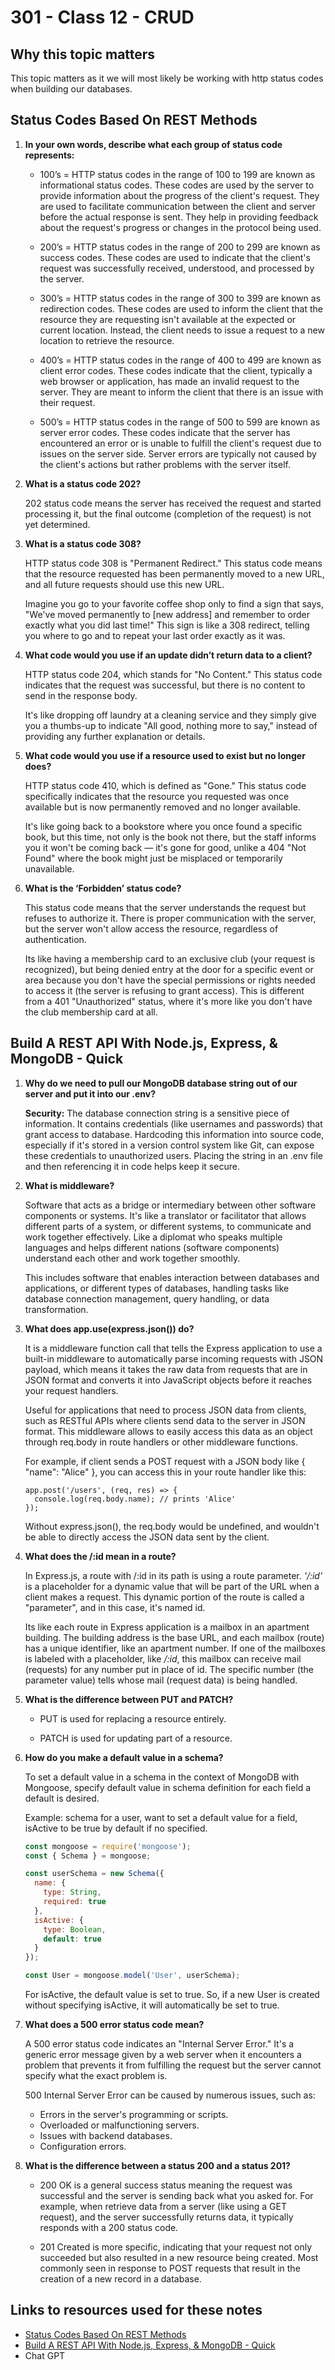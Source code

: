 # 301 - Class 12 - CRUD

## Why this topic matters  

  This topic matters as it we will most likely be working with http status codes when building our databases.

## Status Codes Based On REST Methods

1. **In your own words, describe what each group of status code represents:**

    * 100’s = HTTP status codes in the range of 100 to 199 are known as informational status codes. These codes are used by the server to provide information about the progress of the client's request. They are used to facilitate communication between the client and server before the actual response is sent. They help in providing feedback about the request's progress or changes in the protocol being used.  

    * 200’s = HTTP status codes in the range of 200 to 299 are known as success codes. These codes are used to indicate that the client's request was successfully received, understood, and processed by the server.  

    * 300’s = HTTP status codes in the range of 300 to 399 are known as redirection codes. These codes are used to inform the client that the resource they are requesting isn't available at the expected or current location. Instead, the client needs to issue a request to a new location to retrieve the resource.  

    * 400’s = HTTP status codes in the range of 400 to 499 are known as client error codes. These codes indicate that the client, typically a web browser or application, has made an invalid request to the server. They are meant to inform the client that there is an issue with their request.  

    * 500’s = HTTP status codes in the range of 500 to 599 are known as server error codes. These codes indicate that the server has encountered an error or is unable to fulfill the client's request due to issues on the server side. Server errors are typically not caused by the client's actions but rather problems with the server itself.

2. **What is a status code 202?**  

    202 status code means the server has received the request and started processing it, but the final outcome (completion of the request) is not yet determined.

3. **What is a status code 308?**

    HTTP status code 308 is "Permanent Redirect." This status code means that the resource requested has been permanently moved to a new URL, and all future requests should use this new URL.  

    Imagine you go to your favorite coffee shop only to find a sign that says, "We've moved permanently to [new address] and remember to order exactly what you did last time!" This sign is like a 308 redirect, telling you where to go and to repeat your last order exactly as it was.

4. **What code would you use if an update didn’t return data to a client?**  

    HTTP status code 204, which stands for "No Content." This status code indicates that the request was successful, but there is no content to send in the response body.  

    It's like dropping off laundry at a cleaning service and they simply give you a thumbs-up to indicate "All good, nothing more to say," instead of providing any further explanation or details.

5. **What code would you use if a resource used to exist but no longer does?**  

    HTTP status code 410, which is defined as "Gone." This status code specifically indicates that the resource you requested was once available but is now permanently removed and no longer available.  

    It's like going back to a bookstore where you once found a specific book, but this time, not only is the book not there, but the staff informs you it won't be coming back — it's gone for good, unlike a 404 "Not Found" where the book might just be misplaced or temporarily unavailable.

6. **What is the ‘Forbidden’ status code?**  

    This status code means that the server understands the request but refuses to authorize it. There is proper communication with the server, but the server won't allow access the resource, regardless of authentication.  

    Its like having a membership card to an exclusive club (your request is recognized), but being denied entry at the door for a specific event or area because you don't have the special permissions or rights needed to access it (the server is refusing to grant access). This is different from a 401 "Unauthorized" status, where it's more like you don't have the club membership card at all.

## Build A REST API With Node.js, Express, & MongoDB - Quick

1. **Why do we need to pull our MongoDB database string out of our server and put it into our .env?**

    **Security:** The database connection string is a sensitive piece of information. It contains credentials (like usernames and passwords) that grant access to database. Hardcoding this information into source code, especially if it's stored in a version control system like Git, can expose these credentials to unauthorized users. Placing the string in an .env file and then referencing it in code helps keep it secure.

2. **What is middleware?**

     Software that acts as a bridge or intermediary between other software components or systems. It's like a translator or facilitator that allows different parts of a system, or different systems, to communicate and work together effectively. Like a diplomat who speaks multiple languages and helps different nations (software components) understand each other and work together smoothly.  

     This includes software that enables interaction between databases and applications, or different types of databases, handling tasks like database connection management, query handling, or data transformation.  

3. **What does app.use(express.json()) do?**

    It is a middleware function call that tells the Express application to use a built-in middleware to automatically parse incoming requests with JSON payload, which means it takes the raw data from requests that are in JSON format and converts it into JavaScript objects before it reaches your request handlers.  

    Useful for applications that need to process JSON data from clients, such as RESTful APIs where clients send data to the server in JSON format. This middleware allows to easily access this data as an object through req.body in route handlers or other middleware functions.  

    For example, if client sends a POST request with a JSON body like { "name": "Alice" }, you can access this in your route handler like this:  

    ```javscript
    app.post('/users', (req, res) => {
      console.log(req.body.name); // prints 'Alice'
    });
    ```

    Without express.json(), the req.body would be undefined, and wouldn't be able to directly access the JSON data sent by the client.  

4. **What does the /:id mean in a route?**

    In Express.js, a route with /:id in its path is using a route parameter.  _'/:id'_ is a placeholder for a dynamic value that will be part of the URL when a client makes a request. This dynamic portion of the route is called a "parameter", and in this case, it's named id.  

    Its like each route in Express application is a mailbox in an apartment building. The building address is the base URL, and each mailbox (route) has a unique identifier, like an apartment number. If one of the mailboxes is labeled with a placeholder, like _/:id_, this mailbox can receive mail (requests) for any number put in place of id. The specific number (the parameter value) tells whose mail (request data) is being handled.

5. **What is the difference between PUT and PATCH?**  

    * PUT is used for replacing a resource entirely.  

    * PATCH is used for updating part of a resource.  

6. **How do you make a default value in a schema?**  

    To set a default value in a schema in the context of MongoDB with Mongoose, specify default value in schema definition for each field a default is desired.

    Example: schema for a user, want to set a default value for a field, isActive to be true by default if no specified.

    ```javascript
    const mongoose = require('mongoose');
    const { Schema } = mongoose;

    const userSchema = new Schema({
      name: {
        type: String,
        required: true
      },
      isActive: {
        type: Boolean,
        default: true
      }
    });

    const User = mongoose.model('User', userSchema);
    ```

    For isActive, the default value is set to true. So, if a new User is created without specifying isActive, it will automatically be set to true.

7. **What does a 500 error status code mean?**

    A 500 error status code indicates an "Internal Server Error." It's a generic error message given by a web server when it encounters a problem that prevents it from fulfilling the request but the server cannot specify what the exact problem is.  

    500 Internal Server Error can be caused by numerous issues, such as:

    * Errors in the server's programming or scripts.
    * Overloaded or malfunctioning servers.
    * Issues with backend databases.
    * Configuration errors.

8. **What is the difference between a status 200 and a status 201?**  

    * 200 OK is a general success status meaning the request was successful and the server is sending back what you asked for. For example, when retrieve data from a server (like using a GET request), and the server successfully returns data, it typically responds with a 200 status code.  

    * 201 Created is more specific, indicating that your request not only succeeded but also resulted in a new resource being created. Most commonly seen in response to POST requests that result in the creation of a new record in a database.

## Links to resources used for these notes

* [Status Codes Based On REST Methods](https://www.moesif.com/blog/technical/api-design/Which-HTTP-Status-Code-To-Use-For-Every-CRUD-App/)
* [Build A REST API With Node.js, Express, & MongoDB - Quick](https://www.youtube.com/channel/UCFbNIlppjAuEX4znoulh0Cw)
* Chat GPT

